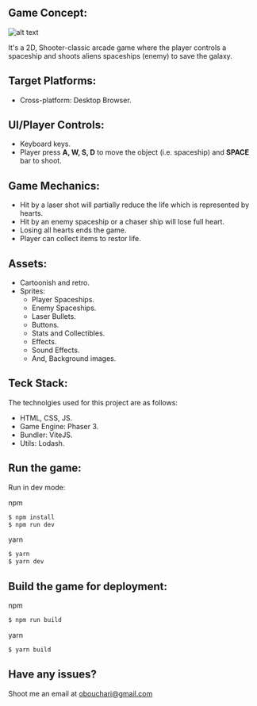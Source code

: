 ## Game Concept:

![alt text][screenshot]

It's a 2D, Shooter-classic arcade game where the player controls a spaceship and shoots aliens spaceships (enemy) to save the galaxy.

## Target Platforms:

- Cross-platform: Desktop Browser.

## UI/Player Controls:

- Keyboard keys.
- Player press **A, W, S, D** to move the object (i.e. spaceship) and **SPACE** bar to shoot.

## Game Mechanics:

- Hit by a laser shot will partially reduce the life which is represented by hearts.
- Hit by an enemy spaceship or a chaser ship will lose full heart.
- Losing all hearts ends the game.
- Player can collect items to restor life.

## Assets:

- Cartoonish and retro.
- Sprites:
  - Player Spaceships.
  - Enemy Spaceships.
  - Laser Bullets.
  - Buttons.
  - Stats and Collectibles.
  - Effects.
  - Sound Effects.
  - And, Background images.

## Teck Stack:

The technolgies used for this project are as follows:

- HTML, CSS, JS.
- Game Engine: Phaser 3.
- Bundler: ViteJS.
- Utils: Lodash.

## Run the game:

Run in dev mode:

npm

```bash
$ npm install
$ npm run dev
```

yarn

```bash
$ yarn
$ yarn dev
```

## Build the game for deployment:

npm

```bash
$ npm run build
```

yarn

```bash
$ yarn build
```

## Have any issues?

Shoot me an email at [obouchari@gmail.com](mailto:obouchari@gmail.com)

[screenshot]: https://res.cloudinary.com/zentai-consulting/image/upload/v1630325690/game-landing-page/game-screenshot_m1oqze.jpg "Game Screenshot"
